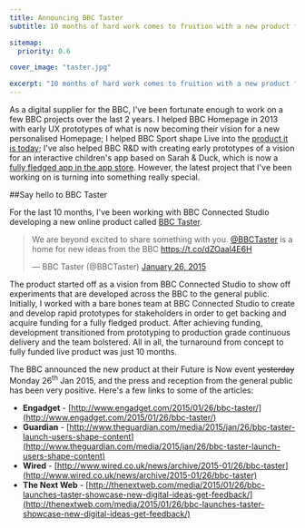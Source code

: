 ```yaml
---
title: Announcing BBC Taster
subtitle: 10 months of hard work comes to fruition with a new product for the BBC.

sitemap:
  priority: 0.6

cover_image: "taster.jpg"

excerpt: "10 months of hard work comes to fruition with a new product for the BBC."
---
```


As a digital supplier for the BBC, I've been fortunate enough to work on a few BBC projects over the last 2 years. I helped BBC Homepage in 2013 with early UX prototypes of what is now becoming their vision for a new personalised Homepage; I helped BBC Sport shape Live into the [product it is today](http://www.bbc.co.uk/sport/live/football/30517006); I've also helped BBC R&D with creating early prototypes of a vision for an interactive children's app based on Sarah &amp; Duck, which is now a [fully fledged app in the app store](https://itunes.apple.com/gb/app/sarah-duck-day-at-the-park/id942926747). However, the latest project that I've been working on is turning into something really special.

##Say hello to BBC Taster

For the last 10 months, I've been working with BBC Connected Studio developing a new online product called [BBC Taster](http://bbc.co.uk/taster).

<blockquote class="twitter-tweet" lang="en"><p>We are beyond excited to share something with you. <a href="https://twitter.com/BBCTaster">@BBCTaster</a> is a home for new ideas from the BBC&#10;<a href="https://t.co/dZOaal4E6H">https://t.co/dZOaal4E6H</a></p>&mdash; BBC Taster (@BBCTaster) <a href="https://twitter.com/BBCTaster/status/559644934056079360">January 26, 2015</a></blockquote>
<script async src="//platform.twitter.com/widgets.js" charset="utf-8"></script>

The product started off as a vision from BBC Connected Studio to show off experiments that are developed across the BBC to the general public. Initially, I worked with a bare bones team at BBC Connected Studio to create and develop rapid prototypes for stakeholders in order to get backing and acquire funding for a fully fledged product. After achieving funding, development transitioned from prototyping to production grade continuous delivery and the team bolstered. All in all, the turnaround from concept to fully funded live product was just 10 months.

The BBC announced the new product at their Future is Now event <s>yesterday</s> Monday 26<sup>th</sup> Jan 2015, and the press and reception from the general public has been very positive. Here's a few links to some of the articles:

- **Engadget** - [http://www.engadget.com/2015/01/26/bbc-taster/](http://www.engadget.com/2015/01/26/bbc-taster/)
- **Guardian** - [http://www.theguardian.com/media/2015/jan/26/bbc-taster-launch-users-shape-content](http://www.theguardian.com/media/2015/jan/26/bbc-taster-launch-users-shape-content)
- **Wired** - [http://www.wired.co.uk/news/archive/2015-01/26/bbc-taster](http://www.wired.co.uk/news/archive/2015-01/26/bbc-taster)
- **The Next Web** - [http://thenextweb.com/media/2015/01/26/bbc-launches-taster-showcase-new-digital-ideas-get-feedback/](http://thenextweb.com/media/2015/01/26/bbc-launches-taster-showcase-new-digital-ideas-get-feedback/)
